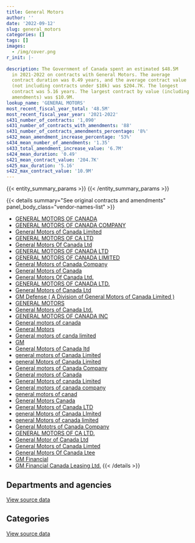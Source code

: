 ```yaml
---
title: General Motors
author: ''
date: '2022-09-12'
slug: general_motors
categories: []
tags: []
images:
  - /img/cover.png
r_init: |-
  
description: The Government of Canada spent an estimated $48.5M
  in 2021-2022 on contracts with General Motors. The average
  contract duration was 0.49 years, and the average contract value
  (not including contracts under $10k) was $204.7K. The longest
  contract was 5.16 years. The largest contract by value (including
  amendments) was $10.9M.
lookup_name: 'GENERAL MOTORS'
most_recent_fiscal_year_total: '48.5M'
most_recent_fiscal_year_year: '2021-2022'
s431_number_of_contracts: '1,090'
s431_number_of_contracts_with_amendments: '88'
s431_number_of_contracts_amendments_percentage: '8%'
s432_mean_amendment_increase_percentage: '53%'
s434_mean_number_of_amendments: '1.35'
s433_total_amendment_increase_value: '6.7M'
s424_mean_duration: '0.49'
s421_mean_contract_value: '204.7K'
s425_max_duration: '5.16'
s422_max_contract_value: '10.9M'
---
```


<script src="/rmarkdown-libs/htmlwidgets/htmlwidgets.js"></script>
<link href="/rmarkdown-libs/datatables-css/datatables-crosstalk.css" rel="stylesheet" />
<script src="/rmarkdown-libs/datatables-binding/datatables.js"></script>
<script src="/rmarkdown-libs/jquery/jquery-3.6.0.min.js"></script>
<link href="/rmarkdown-libs/dt-core-bootstrap/css/dataTables.bootstrap.min.css" rel="stylesheet" />
<link href="/rmarkdown-libs/dt-core-bootstrap/css/dataTables.bootstrap.extra.css" rel="stylesheet" />
<script src="/rmarkdown-libs/dt-core-bootstrap/js/jquery.dataTables.min.js"></script>
<script src="/rmarkdown-libs/dt-core-bootstrap/js/dataTables.bootstrap.min.js"></script>
<link href="/rmarkdown-libs/crosstalk/css/crosstalk.min.css" rel="stylesheet" />
<script src="/rmarkdown-libs/crosstalk/js/crosstalk.min.js"></script>
<script src="/rmarkdown-libs/htmlwidgets/htmlwidgets.js"></script>
<link href="/rmarkdown-libs/datatables-css/datatables-crosstalk.css" rel="stylesheet" />
<script src="/rmarkdown-libs/datatables-binding/datatables.js"></script>
<script src="/rmarkdown-libs/jquery/jquery-3.6.0.min.js"></script>
<link href="/rmarkdown-libs/dt-core-bootstrap/css/dataTables.bootstrap.min.css" rel="stylesheet" />
<link href="/rmarkdown-libs/dt-core-bootstrap/css/dataTables.bootstrap.extra.css" rel="stylesheet" />
<script src="/rmarkdown-libs/dt-core-bootstrap/js/jquery.dataTables.min.js"></script>
<script src="/rmarkdown-libs/dt-core-bootstrap/js/dataTables.bootstrap.min.js"></script>
<link href="/rmarkdown-libs/crosstalk/css/crosstalk.min.css" rel="stylesheet" />
<script src="/rmarkdown-libs/crosstalk/js/crosstalk.min.js"></script>

{{< entity_summary_params >}}
{{< /entity_summary_params >}}

{{< details summary="See original contracts and amendments" panel_body_class="vendor-names-list" >}}
- [GENERAL MOTORS OF CANADA](https://search.open.canada.ca/en/ct/?sort=contract_value_f%20desc&page=1&search_text=%22GENERAL%20MOTORS%20OF%20CANADA%22)
- [GENERAL MOTORS OF CANADA COMPANY](https://search.open.canada.ca/en/ct/?sort=contract_value_f%20desc&page=1&search_text=%22GENERAL%20MOTORS%20OF%20CANADA%20COMPANY%22)
- [General Motors of Canada Limited](https://search.open.canada.ca/en/ct/?sort=contract_value_f%20desc&page=1&search_text=%22General%20Motors%20of%20Canada%20Limited%22)
- [GENERAL MOTORS OF CA LTD](https://search.open.canada.ca/en/ct/?sort=contract_value_f%20desc&page=1&search_text=%22GENERAL%20MOTORS%20OF%20CA%20LTD%22)
- [General Motors Of Canada Ltd](https://search.open.canada.ca/en/ct/?sort=contract_value_f%20desc&page=1&search_text=%22General%20Motors%20Of%20Canada%20Ltd%22)
- [GENERAL MOTORS OF CANADA LTD](https://search.open.canada.ca/en/ct/?sort=contract_value_f%20desc&page=1&search_text=%22GENERAL%20MOTORS%20OF%20CANADA%20LTD%22)
- [GENERAL MOTORS OF CANADA LIMITED](https://search.open.canada.ca/en/ct/?sort=contract_value_f%20desc&page=1&search_text=%22GENERAL%20MOTORS%20OF%20CANADA%20LIMITED%22)
- [General Motors of Canada Company](https://search.open.canada.ca/en/ct/?sort=contract_value_f%20desc&page=1&search_text=%22General%20Motors%20of%20Canada%20Company%22)
- [General Motors of Canada](https://search.open.canada.ca/en/ct/?sort=contract_value_f%20desc&page=1&search_text=%22General%20Motors%20of%20Canada%22)
- [General Motors Of Canada Ltd.](https://search.open.canada.ca/en/ct/?sort=contract_value_f%20desc&page=1&search_text=%22General%20Motors%20Of%20Canada%20Ltd.%22)
- [GENERAL MOTORS OF CANADA LTD.](https://search.open.canada.ca/en/ct/?sort=contract_value_f%20desc&page=1&search_text=%22GENERAL%20MOTORS%20OF%20CANADA%20LTD.%22)
- [General Motors of Canada Ltd](https://search.open.canada.ca/en/ct/?sort=contract_value_f%20desc&page=1&search_text=%22General%20Motors%20of%20Canada%20Ltd%22)
- [GM Defense ( A Division of General Motors of Canada Limited )](https://search.open.canada.ca/en/ct/?sort=contract_value_f%20desc&page=1&search_text=%22GM%20Defense%20%28%20A%20Division%20of%20General%20Motors%20of%20Canada%20Limited%20%29%22)
- [GENERAL MOTORS](https://search.open.canada.ca/en/ct/?sort=contract_value_f%20desc&page=1&search_text=%22GENERAL%20MOTORS%22)
- [General Motors of Canada Ltd.](https://search.open.canada.ca/en/ct/?sort=contract_value_f%20desc&page=1&search_text=%22General%20Motors%20of%20Canada%20Ltd.%22)
- [GENERAL MOTORS OF CANADA INC](https://search.open.canada.ca/en/ct/?sort=contract_value_f%20desc&page=1&search_text=%22GENERAL%20MOTORS%20OF%20CANADA%20INC%22)
- [General motors of canada](https://search.open.canada.ca/en/ct/?sort=contract_value_f%20desc&page=1&search_text=%22General%20motors%20of%20canada%22)
- [General Motors](https://search.open.canada.ca/en/ct/?sort=contract_value_f%20desc&page=1&search_text=%22General%20Motors%22)
- [General motors of canda limited](https://search.open.canada.ca/en/ct/?sort=contract_value_f%20desc&page=1&search_text=%22General%20motors%20of%20canda%20limited%22)
- [GM](https://search.open.canada.ca/en/ct/?sort=contract_value_f%20desc&page=1&search_text=%22GM%22)
- [General Motors of Canada ltd](https://search.open.canada.ca/en/ct/?sort=contract_value_f%20desc&page=1&search_text=%22General%20Motors%20of%20Canada%20ltd%22)
- [general motors of Canada Limited](https://search.open.canada.ca/en/ct/?sort=contract_value_f%20desc&page=1&search_text=%22general%20motors%20of%20Canada%20Limited%22)
- [general Motors of Canada Limited](https://search.open.canada.ca/en/ct/?sort=contract_value_f%20desc&page=1&search_text=%22general%20Motors%20of%20Canada%20Limited%22)
- [General motors of Canada Company](https://search.open.canada.ca/en/ct/?sort=contract_value_f%20desc&page=1&search_text=%22General%20motors%20of%20Canada%20Company%22)
- [General motors of Canada](https://search.open.canada.ca/en/ct/?sort=contract_value_f%20desc&page=1&search_text=%22General%20motors%20of%20Canada%22)
- [General Motors of canada Limited](https://search.open.canada.ca/en/ct/?sort=contract_value_f%20desc&page=1&search_text=%22General%20Motors%20of%20canada%20Limited%22)
- [General motors of canada company](https://search.open.canada.ca/en/ct/?sort=contract_value_f%20desc&page=1&search_text=%22General%20motors%20of%20canada%20company%22)
- [general motors of canad](https://search.open.canada.ca/en/ct/?sort=contract_value_f%20desc&page=1&search_text=%22general%20motors%20of%20canad%22)
- [General Motors Canada](https://search.open.canada.ca/en/ct/?sort=contract_value_f%20desc&page=1&search_text=%22General%20Motors%20Canada%22)
- [General Motors of Canada LTD](https://search.open.canada.ca/en/ct/?sort=contract_value_f%20desc&page=1&search_text=%22General%20Motors%20of%20Canada%20LTD%22)
- [general Motors of Canada LImited](https://search.open.canada.ca/en/ct/?sort=contract_value_f%20desc&page=1&search_text=%22general%20Motors%20of%20Canada%20LImited%22)
- [general Motors of canada limited](https://search.open.canada.ca/en/ct/?sort=contract_value_f%20desc&page=1&search_text=%22general%20Motors%20of%20canada%20limited%22)
- [General Mototrs of Canada Company](https://search.open.canada.ca/en/ct/?sort=contract_value_f%20desc&page=1&search_text=%22General%20Mototrs%20of%20Canada%20Company%22)
- [GENERAL MOTORS OF CA LTD.](https://search.open.canada.ca/en/ct/?sort=contract_value_f%20desc&page=1&search_text=%22GENERAL%20MOTORS%20OF%20CA%20LTD.%22)
- [General Motor of Canada Ltd](https://search.open.canada.ca/en/ct/?sort=contract_value_f%20desc&page=1&search_text=%22General%20Motor%20of%20Canada%20Ltd%22)
- [General Motors of Canada Limted](https://search.open.canada.ca/en/ct/?sort=contract_value_f%20desc&page=1&search_text=%22General%20Motors%20of%20Canada%20Limted%22)
- [General Motors Of Canada Ltee](https://search.open.canada.ca/en/ct/?sort=contract_value_f%20desc&page=1&search_text=%22General%20Motors%20Of%20Canada%20Ltee%22)
- [GM Financial](https://search.open.canada.ca/en/ct/?sort=contract_value_f%20desc&page=1&search_text=%22GM%20Financial%22)
- [GM Financial Canada Leasing Ltd.](https://search.open.canada.ca/en/ct/?sort=contract_value_f%20desc&page=1&search_text=%22GM%20Financial%20Canada%20Leasing%20Ltd.%22)
{{< /details >}}

## Departments and agencies

<div id="htmlwidget-1" style="width:100%;height:auto;" class="datatables html-widget"></div>
<script type="application/json" data-for="htmlwidget-1">{"x":{"style":"bootstrap","filter":"none","vertical":false,"data":[["<a href=\"/departments/aafc-aac/\">Agriculture and Agri-Food Canada<\/a>","<a href=\"/departments/aandc-aadnc/\">Crown-Indigenous Relations and Northern Affairs Canada<\/a>","<a href=\"/departments/acoa-apeca/\">Atlantic Canada Opportunities Agency<\/a>","<a href=\"/departments/cannor/\">Canadian Northern Economic Development Agency<\/a>","<a href=\"/departments/cbsa-asfc/\">Canada Border Services Agency<\/a>","<a href=\"/departments/cfia-acia/\">Canadian Food Inspection Agency<\/a>","<a href=\"/departments/cgc-ccg/\">Canadian Grain Commission<\/a>","<a href=\"/departments/cra-arc/\">Canada Revenue Agency<\/a>","<a href=\"/departments/csc-scc/\">Correctional Service of Canada<\/a>","<a href=\"/departments/dfatd-maecd/\">Global Affairs Canada<\/a>","<a href=\"/departments/dfo-mpo/\">Fisheries and Oceans Canada<\/a>","<a href=\"/departments/dnd-mdn/\">National Defence<\/a>","<a href=\"/departments/ec/\">Environment and Climate Change Canada<\/a>","<a href=\"/departments/esdc-edsc/\">Employment and Social Development Canada<\/a>","<a href=\"/departments/hc-sc/\">Health Canada<\/a>","<a href=\"/departments/ic/\">Innovation, Science and Economic Development Canada<\/a>","<a href=\"/departments/isc-sac/\">Indigenous Services Canada<\/a>","<a href=\"/departments/nrc-cnrc/\">National Research Council Canada<\/a>","<a href=\"/departments/nrcan-rncan/\">Natural Resources Canada<\/a>","<a href=\"/departments/pbc-clcc/\">Parole Board of Canada<\/a>","<a href=\"/departments/pc/\">Parks Canada<\/a>","<a href=\"/departments/pch/\">Canadian Heritage<\/a>","<a href=\"/departments/phac-aspc/\">Public Health Agency of Canada<\/a>","<a href=\"/departments/pwgsc-tpsgc/\">Public Services and Procurement Canada<\/a>","<a href=\"/departments/rcmp-grc/\">Royal Canadian Mounted Police<\/a>","<a href=\"/departments/ssc-spc/\">Shared Services Canada<\/a>","<a href=\"/departments/statcan/\">Statistics Canada<\/a>","<a href=\"/departments/tc/\">Transport Canada<\/a>"],[347791.7,null,67908.66,null,3119708.14,493782.57,null,37686.6,727129.56,102141,706610.68,6044670.18,null,29414.13,63475.64,462888.53,null,47706.57,272107.09,null,1392797.26,null,null,45934.35,26705224.21,null,null,327411.19],[352152.05,null,30982.15,37383.23,2358400.41,208848.35,null,null,489965.68,null,633256,3558077.18,41658.89,null,35588.7,null,52588.07,null,102376.54,null,458264.88,null,null,null,31806780.61,262680.93,null,91601.33],[1121122.23,null,null,null,763263.61,55342.6,35578.2,null,131983.95,null,3131051.97,1882606.56,509422.86,85591.88,null,43322,756080.22,null,221803.56,null,1054088.02,46413.15,9381476.71,98219.03,21593125.16,null,35613.08,357793.95],[881953.59,51894.15,30328.95,null,2108642.73,null,null,null,460464.51,35441,625726.98,7909825.31,1546412.02,15115.35,null,null,80819.06,76073.86,211709.75,71634.15,642589.25,null,1489123.29,342698.98,31808419.69,null,null,111989.22]],"container":"<table class=\"table table-striped table-hover row-border order-column display\">\n  <thead>\n    <tr>\n      <th>Department<\/th>\n      <th>2018-2019<\/th>\n      <th>2019-2020<\/th>\n      <th>2020-2021<\/th>\n      <th>2021-2022<\/th>\n    <\/tr>\n  <\/thead>\n<\/table>","options":{"order":[[4,"desc"]],"pageLength":10,"autoWidth":true,"columnDefs":[{"targets":1,"render":"function(data, type, row, meta) {\n    return type !== 'display' ? data : DTWidget.formatCurrency(data, \"$\", 2, 3, \",\", \".\", true, null);\n  }"},{"targets":2,"render":"function(data, type, row, meta) {\n    return type !== 'display' ? data : DTWidget.formatCurrency(data, \"$\", 2, 3, \",\", \".\", true, null);\n  }"},{"targets":3,"render":"function(data, type, row, meta) {\n    return type !== 'display' ? data : DTWidget.formatCurrency(data, \"$\", 2, 3, \",\", \".\", true, null);\n  }"},{"targets":4,"render":"function(data, type, row, meta) {\n    return type !== 'display' ? data : DTWidget.formatCurrency(data, \"$\", 2, 3, \",\", \".\", true, null);\n  }"},{"width":"16%","targets":[1,2,3,4]},{"className":"dt-right","targets":[1,2,3,4]}],"orderClasses":false}},"evals":["options.columnDefs.0.render","options.columnDefs.1.render","options.columnDefs.2.render","options.columnDefs.3.render"],"jsHooks":[]}</script>
<p class="text-right">
<a href="https://github.com/GoC-Spending/contracts-data/tree/main/data/out/vendors/general_motors/summary_by_fiscal_year_by_department.csv" class="source-data-link btn btn-link">View source data</a>
</p>

## Categories

<div id="htmlwidget-2" style="width:100%;height:auto;" class="datatables html-widget"></div>
<script type="application/json" data-for="htmlwidget-2">{"x":{"style":"bootstrap","filter":"none","vertical":false,"data":[["<a href=\"/categories/defence/\">Defence<\/a>","<a href=\"/categories/medical/\">Medical<\/a>","<a href=\"/categories/transportation_and_logistics/\">Transportation and logistics<\/a>","<a href=\"/categories/industrial_products_and_services/\">Industrial products and services<\/a>"],[5988579.18,null,34949717.89,56091],[3558077.18,null,36962527.82,null],[1882606.56,9381476.71,29940839.32,98976.15],[7909825.31,1489123.29,39101913.24,null]],"container":"<table class=\"table table-striped table-hover row-border order-column display\">\n  <thead>\n    <tr>\n      <th>Category<\/th>\n      <th>2018-2019<\/th>\n      <th>2019-2020<\/th>\n      <th>2020-2021<\/th>\n      <th>2021-2022<\/th>\n    <\/tr>\n  <\/thead>\n<\/table>","options":{"order":[[4,"desc"]],"dom":"t","pageLength":30,"autoWidth":true,"columnDefs":[{"targets":1,"render":"function(data, type, row, meta) {\n    return type !== 'display' ? data : DTWidget.formatCurrency(data, \"$\", 2, 3, \",\", \".\", true, null);\n  }"},{"targets":2,"render":"function(data, type, row, meta) {\n    return type !== 'display' ? data : DTWidget.formatCurrency(data, \"$\", 2, 3, \",\", \".\", true, null);\n  }"},{"targets":3,"render":"function(data, type, row, meta) {\n    return type !== 'display' ? data : DTWidget.formatCurrency(data, \"$\", 2, 3, \",\", \".\", true, null);\n  }"},{"targets":4,"render":"function(data, type, row, meta) {\n    return type !== 'display' ? data : DTWidget.formatCurrency(data, \"$\", 2, 3, \",\", \".\", true, null);\n  }"},{"width":"16%","targets":[1,2,3,4]},{"className":"dt-right","targets":[1,2,3,4]}],"orderClasses":false,"lengthMenu":[10,25,30,50,100]}},"evals":["options.columnDefs.0.render","options.columnDefs.1.render","options.columnDefs.2.render","options.columnDefs.3.render"],"jsHooks":[]}</script>
<p class="text-right">
<a href="https://github.com/GoC-Spending/contracts-data/tree/main/data/out/vendors/general_motors/summary_by_fiscal_year_by_category.csv" class="source-data-link btn btn-link">View source data</a>
</p>
